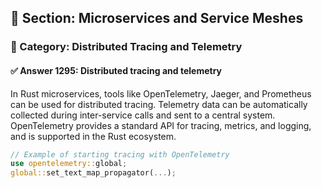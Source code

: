 ## 📘 Section: Microservices and Service Meshes  
### 🔹 Category: Distributed Tracing and Telemetry  
#### ✅ Answer 1295: Distributed tracing and telemetry

In Rust microservices, tools like OpenTelemetry, Jaeger, and Prometheus can be used for distributed tracing. Telemetry data can be automatically collected during inter-service calls and sent to a central system. OpenTelemetry provides a standard API for tracing, metrics, and logging, and is supported in the Rust ecosystem.

```rust
// Example of starting tracing with OpenTelemetry
use opentelemetry::global;
global::set_text_map_propagator(...);
```

